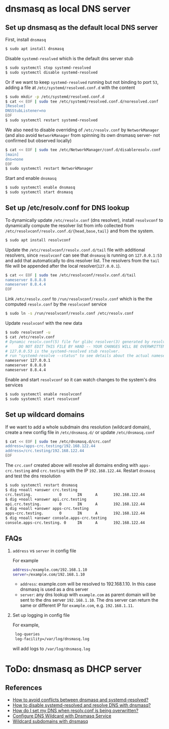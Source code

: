 # dnsmasq as local DNS server
## Set up dnsmasq as the default local DNS server
First, install `dnsmasq`
```bash
$ sudo apt install dnsmasq
```
Disable `systemd-resolved` which is the default dns server stub
```bash
$ sudo systemctl stop systemd-resolved
$ sudo systemctl disable systemd-resolved
```
Or if we want to keep `systemd-resolved` running but not binding to port `53`, adding a file at `/etc/systemd/resolved.conf.d` with the content
```bash
$ sudo mkdir -p /etc/systemd/resolved.conf.d
$ cat << EOF | sudo tee /etc/systemd/resolved.conf.d/noresolved.conf
[Resolve]
DNSStubListener=no
EOF
$ sudo systemctl restart systemd-resolved
```
We also need to disable overriding of `/etc/resolv.conf` by `NetworkManager` (and also avoid `NetworkManager` from spinning its own dnsmasq server- not confirmed but observed locally)
```bash
$ cat << EOF | sudo tee /etc/NetworkManager/conf.d/disableresolv.conf
[main]
dns=none
EOF
$ sudo systemctl restart NetworkManager
```
Start and enable `dnsmasq`
```bash
$ sudo systemctl enable dnsmasq
$ sudo systemctl start dnsmasq
```
## Set up /etc/resolv.conf for DNS lookup
To dynamically update `/etc/resolv.conf` (dns resolver), install `resolvconf` to dynamically compute the resolver list from info collected from `/etc/resolvconf/resolv.conf.d/{head,base,tail}` and from the system.
```bash
$ sudo apt install resolvconf
```
Update the `/etc/resolvconf/resolv.conf.d/tail` file with additional resolvers, since `resolvconf` can see that `dnsmasq` is running on `127.0.0.1:53` and add that automatically to dns resolver list. The resolvers from the `tail` file will be appended after the local resolver(`127.0.0.1`).
```bash
$ cat << EOF | sudo tee /etc/resolvconf/resolv.conf.d/tail
nameserver 8.8.8.8
nameserver 8.8.4.4
EOF
```
Link `/etc/resolv.conf` to `/run/resolvconf/resolv.conf` which is the the computed `resolv.conf` by the `resolvconf` service
```bash
$ sudo ln -s /run/resolvconf/resolv.conf /etc/resolv.conf
```
Update `resolvconf` with the new data
```bash
$ sudo resolvconf -u
$ cat /etc/resolv.conf 
# Dynamic resolv.conf(5) file for glibc resolver(3) generated by resolvconf(8)
#     DO NOT EDIT THIS FILE BY HAND -- YOUR CHANGES WILL BE OVERWRITTEN
# 127.0.0.53 is the systemd-resolved stub resolver.
# run "systemd-resolve --status" to see details about the actual nameservers.
nameserver 127.0.0.1
nameserver 8.8.8.8
nameserver 8.8.4.4
```
Enable and start `resolvconf` so it can watch changes to the system's dns services
```bash
$ sudo systemctl enable resolvconf
$ sudo systemctl start resolvconf
```
## Set up wildcard domains
If we want to add a whole subdmain dns resolution (wildcard domain), create a new config file in `/etc/dnsmasq.d/` or update `/etc/dnsmasq.conf`
```bash
$ cat << EOF | sudo tee /etc/dnsmasq.d/crc.conf
address=/apps-crc.testing/192.168.122.44
address=/crc.testing/192.168.122.44
EOF
```
The `crc.conf` created above will resolve all domains ending with `apps-crc.testing` and `crc.testing` with the IP `192.168.122.44`. Restart `dnsmasq` and test the dns resolution
```bash
$ sudo systemctl restart dnsmasq
$ dig +noall +answer crc.testing
crc.testing.            0       IN      A       192.168.122.44
$ dig +noall +answer api.crc.testing
api.crc.testing.        0       IN      A       192.168.122.44
$ dig +noall +answer apps-crc.testing
apps-crc.testing.       0       IN      A       192.168.122.44
$ dig +noall +answer console.apps-crc.testing
console.apps-crc.testing. 0     IN      A       192.168.122.44
```
## FAQs
1. `address` vs `server` in config file   
   
   For example
    ```bash
    address=/example.com/192.168.1.10
    server=/example.com/192.168.1.10
    ```
   - `address`: example.com will be resolved to 192.168.1.10. In this case dnsmasq is used as a dns server
   - `server`: any dns lookup with `example.com` as parent domain will be sent to the dns server `192.168.1.10`. The dns server can return the same or different IP for `example.com`, e.g. `192.168.1.11`.
2. Set up logging in config file   
   
   For example,
   ```bash
    log-queries
    log-facility=/var/log/dnsmasq.log
   ```
   will add logs to `/var/log/dnsmasq.log`
# ToDo: dnsmasq as DHCP server
## References
- [How to avoid conflicts between dnsmasq and systemd-resolved?](https://unix.stackexchange.com/questions/304050/how-to-avoid-conflicts-between-dnsmasq-and-systemd-resolved)
- [How to disable systemd-resolved and resolve DNS with dnsmasq?](https://askubuntu.com/questions/898605/how-to-disable-systemd-resolved-and-resolve-dns-with-dnsmasq)
- [How do I set my DNS when resolv.conf is being overwritten?](https://unix.stackexchange.com/questions/128220/how-do-i-set-my-dns-when-resolv-conf-is-being-overwritten)
- [Configure DNS Wildcard with Dnsmasq Service](https://qiita.com/bmj0114/items/9c24d863bcab1a634503)
- [Wildcard subdomains with dnsmasq](https://stackoverflow.com/questions/22313142/wildcard-subdomains-with-dnsmasq)